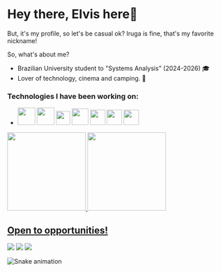 # Hey there, Elvis here👋
But, it's my profile, so let's be casual ok? Iruga is fine, that's my favorite nickname!

So, what's about me?
- Brazilian University student to "Systems Analysis" (2024-2026) :mortar_board:
- Lover of technology, cinema and camping. :sunrise_over_mountains:

### Technologies I have been working on:
- <img src="https://cdn.jsdelivr.net/gh/devicons/devicon@latest/icons/html5/html5-original-wordmark.svg" width="40" height="40"/>
            <img src="https://cdn.jsdelivr.net/gh/devicons/devicon@latest/icons/css3/css3-original-wordmark.svg" width="40" height="40"/>
            <img src="https://cdn.jsdelivr.net/gh/devicons/devicon@latest/icons/javascript/javascript-original.svg" width="32" height="32"/>
            <img src="https://cdn.jsdelivr.net/gh/devicons/devicon@latest/icons/python/python-original.svg" width="38" height="38"/>
            <img src="https://cdn.jsdelivr.net/gh/devicons/devicon@latest/icons/django/django-plain.svg" width="35" height="35"/>
            <img src="https://cdn.jsdelivr.net/gh/devicons/devicon@latest/icons/mysql/mysql-original.svg" width="35" height="35"/>
            <img src="https://cdn.jsdelivr.net/gh/devicons/devicon@latest/icons/git/git-original.svg" width="35" height="35"/>


<div>
<a href="https://github.com/irugadev">
<img loading="lazy" height="180em" src="https://github-readme-stats.vercel.app/api/top-langs/?username=irugadev&layout=compact&langs_count=7&theme=dracula"/>
<img loading="lazy" height="180em" src="https://github-readme-stats.vercel.app/api?username=irugadev&show_icons=true&theme=dracula&include_all_commits=true&count_private=true"/>
</div>

## Open to opportunities!
<div>
<a href = "mailto:souza.ap.elvis@gmail.com"><img loading="lazy" src="https://img.shields.io/badge/Gmail-D14836?style=for-the-badge&logo=gmail&logoColor=white" target="_blank"></a>
<a href="https://www.linkedin.com/in/elvisapsouza" target="_blank"><img loading="lazy" src="https://img.shields.io/badge/-LinkedIn-%230077B5?style=for-the-badge&logo=linkedin&logoColor=white" target="_blank"></a>   
<a href="https://instagram.com/irugadev" target="_blank"><img loading="lazy" src="https://img.shields.io/badge/-Instagram-%23E4405F?style=for-the-badge&logo=instagram&logoColor=white" target="_blank"></a>
</div>

![Snake animation](https://github.com/irugadev/irugadev/blob/output/github-contribution-grid-snake.svg)
